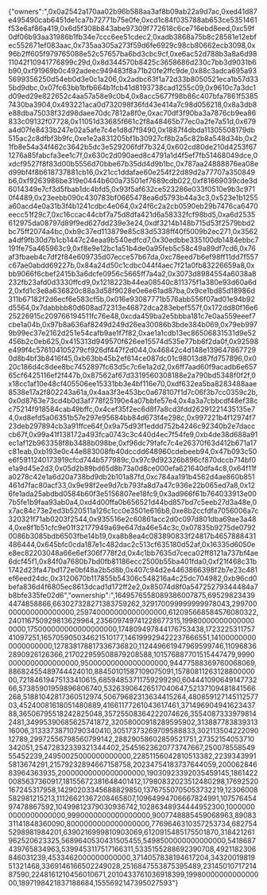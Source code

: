 {"owners":",0x0a2542a170aa02b96b588aa3af8b09ab22a9d7ac,0xed41d87e495490cab6451de1ca7b72771b75e0fe,0xcd1c84f035788ab653ce5351461f53e6af86a419,0x6d5f308b843abe97309f772618c6ce716ebd8eed,0xc59f0df06b93aa31986b1fb34e7ccc6ee51cdec2,0xadb3868a75b8c28581e12ebfec552671ef083aac,0x735aa305a273f59d6fe6929c98cb80662ecb3098,0x96b2ff605f979765088e52c57657ba6bd3cbc9cf,0xe6ac52d788b3a8a6d9811042f10941776899c29d,0x8d344570b8425c3658686d230c7bb3d9031b6b90,0xf91969b0c492adeec949483f8a71b20fe2ffc9de,0x88c3adca695a935699356250d54eb0d3e0c1a206,0x2adbc63f1a72d33b8050521eca1b57d335bd9dbc,0x07fc63bb1bfb664b1fcb41d8193738cad1255c09,0x9610c7a3dc1d09ed29e822652c4aa57a58e9c0b4,0x8acc5677f98b86c407bfa7861f53857430ba3904,0x493221aca0d732098f36fd43e414a7c98d056218,0x8a3db8e88dba75038f32d98daee70dc7812a8f0e,0xac70df3f90ba3a7876cb9ea86833c09132f07728,0x11051d33685f661c2f8a48465b77ec0a2fe7a51d,0x679a4d07fe8433b247e02a5afe7c4e1d8d7f9490,0x1887f4dbda11305508179db515ac2c8dfbf3b9fc,0xe1e2a831205bf1b30927cf8b2a5c82b8a548d34b,0x21fb8e54a34f462c3642b5dc3e529206fdf7b324,0x602cd80de210d4253f671276a85fabcfa3ee1c7f,0x630c2d090aed8c4791a1d4f5ef7fb51468049dce,0xdcf9527f8f83d00b5556d70bbe67b35dd4d9b1bc,0x787aa24888876ea08ed99bf4f8b618737881cb16,0x21cc1ddafae60e254f22d89d2a77707a350849b6,0xf9263986be319e0444b600a73501ef7689cdb022,0xf81669039cde3d6014349e7cf3d5fbab1dc4bfd5,0x93f5af632ce523286e033f0510e9b3c9710f4489,0x23eebb090c430783bf0665478ea6d5793b44a3c3,0x523e1b1255a60acd4e0a31b3f4b1241cdbc4e064,0x24f6c2a2cb0590eb29b7476ca6470eecc51f29c7,0xc16ccac44cbf7a75d8dfa421d6a58332fcf98bd5,0xa6d2535612975da08797d89f9ed627dd239e3e24,0xdf3214b148b715d53f2579bbd2bc75ff2074a4bc,0xb9c37ed113879e85c83d5338ff40f5009b2ec271,0x3562a4df9fb30d7b1cb1447c24eaa9b540edfcd7,0x30edbbe335100db1484ebbc7191fe75a465963c9,0xf8e9e12bc1a51b4de0a95feb5c58c49a89df7cd6,0x76af3fbaeb4c7df2f84e609735d07ecce57b67da,0xc78eed7b6ef98ff11dd7f557c67ae0abdd69227b,0x84a24d50c1cdbc044f4aec7f21a0fb83226659a8,0xbb9066f6cbef2415b3a6dcfe0956c5665ff7a4a2,0x3073d8984554a6038a8232fb23afd0d3330ffcd9,0x1218223b44ea08540c811375f1a380e93d60a6d2,0xfd1c3e8a636820c88a3d58f9028e0e6e61ad87ba,0x9ce1bd85d18986d311b67182f2d6ecf6e583cf5b,0x016e93087771b576abb556f07ad01e94b92d5564,0x7dabbbb80d608ad72313e46872dca283ebef557f,0x172dd80f16e625226915c209766194511fc76e48,0xcda459ba2e5bbba181c7e0aa559eeef7cbe1a04b,0x97b8a636af8249d249d26ea30086b3bde384b069,0x79eb9979b99ec37e2162d251e54cafb9ae1f7f82,0xae1a1cdb13ec86506831531d9e52456b2c0eb625,0x415313d949570f626ee15574d535e77bb6f2da0f,0x92598e499f4c576104105279cf926df447f2d044,0x46842c4d148e1396478677290d8b4bf3b8416f45,0xb63bb45b2ef614ce087dc01c98013d87fd757896,0x020c186d4c8dee8bc7452897fc63d5c7c6e1a2d2,0x6ff7aad60f9acadb6e65765cf6425116ef2f447b,0x87562af67d3319560308188e2a790bd5348f0f2f,0x18cc1af10e48cf405506ee15331bb3e4bf116e70,0xdf632ea5ba8283488aae8538e17a2f802243a61a,0x4aa3f3e453bc0a678107f1d7c06f3b7cc0359c2b,0x0d8763e73cd4b0d3af778f25190e4a07bbfe57e4,0x4a3a7cbbcdf48ef38cc75214f918584cab49bffc,0x4cef35f2ec6d8f7a8cd3fdd26291221435135e74,0xd8efd5a06351b57e297e95684bb84d673f4e298c,0x997221b4f12974f723deb297894cb3a91ffce64f,0x9a75d93f1eddd752b4246c92340b2e7dacccb67f,0x99a41f138172a493fca0743c3c440d4ec7f54fe9,0xb4de38d688a91ec1af12b963358f8b3488b098be,0xf96dc79fafc7c4e26370f63d412b671a17c81eab,0xb193e0c44e883008fb40dccdd648960cdebeeb94,0x47b093c50e6f5911240173919cfcd744b577989c,0x97c9d92326b896cf870dccb714bf0e1a9d45e2d3,0x05d2b89bd65d8b73a0d8ce000efa621640dfa4c8,0x64f11fa0278c42e1a6d20a738bd9db2b101a87fd,0xc784aa191b4562d4ae860b851461d7fac80acf33,0x9e98f2ee9d7cb793fa8d7a47c936e22b065ed7a8,0x126fe1ada25abdbd0584b60f3e5156807ee18fc9,0x3ad966f61b764033913e007b5fe1b9faa93ab0a4,0xd4d00ffa0b656521d44bd857bd7c5eeb27d3a48e,0x7ac84c73e2ed3b520511a126c1cc0e3501e616b8,0xe8b2ccfdfa7056006a7c320321f71ab0203f2544,0x935516e2c60861acc2d0c097d801dba69ae3a484,0xe8f1b51cfc9e01f32177949a69e647da46e54c3c,0x07835b9275de07920086b3085bdb6503fbe14b19,0xa8b8ea4c083890833f24817b4657888431486444,0x645bfc0cda187e1c482dac2c513cf635180d52af,0x16335d6050ee8ec82203048a66e6ef306f778f2d,0x4c1bb7635d7ceca02ff8121a737bf4ae6dcf45f1,0x84f0a7680b7bd0fb81186ecc2500b55ba401fda0,0xf21f468c31b1742d23fa47bd172e0bf48a2b5d8b,0x407c94d2e4463866398f2b7e23c481ef6eed24dc,0x3120670b117855b54306c548216a4c25dc704982,0xb96cd0befa836d4f6805ec8613dcad1d172ff2e2,0x85074d8f0a54725279344484a7b8bfe335fe02d6","ownership":",1649576558089386007875,695298234394474858866,663027328271383759262,329170099999999978043,299700000000000000000,259740000000000000000,612095668584576080322,240116750929813629964,235609749741228677315,199800000000000000000,175000000000000000000,174809497844176753438,172322531175741097251,165705905034621510177,146199929422237666551,141000000000000000000,127838178817336736820,112449661947969599746,110968362890926126366,217022959508879208588,101576887701515447479,99900000000000000000,95000000000000000000,94477588369760068069,88682455489744424010,88450101587109075091,1578081126312880000000,72184619475133410615,68594853711759299290,60444109064914773266,57385901959896806740,53263906426517040647,52137109481841566268,51881042817360512974,50679682313634415264,48085912714511257703,45240081618051480889,41661177261043617461,37149690494162343788,36506795518242825048,35725508364222074626,35540873339798142481,34995390685625741872,32058000918289595902,31388778383931316006,31333738710790340410,30517373269709588833,30211350422209012789,29972556798560799142,28829058602859521751,27352154053710342051,25472832339321344402,25451623620773747667,25007855854955452239,24950025000000000000,22851156042810513382,22393439915813674291,21579232894667158758,20234754183737644059,20006284683964363935,20000000000000000000,19030923392035459145,18614220085637360917,18155672381648401412,17980832023512480298,17692520167245317958,14290203345688829850,13767550705053732219,12306008582981215213,11126621367208465807,10964994706667824991,10757645497478867592,10499812379030936742,10286348934444952300,10000000000000000000,9990000000000000000,9007748885459068963,8908331141848360090,8000000000000000000,7769646310357253734,6827545298981984201,6390216999810903069,6120915485175501870,318421261962520623325,5689640530431505455,5498500000000000000,5418687439765834963,5399453117517166311,5335155288692390708,4921182306846031239,4533462000000000000,3714057838194617204,3432001981951321468,3369146166502249028,2516847553875395489,2314501071721487590,2248161210456010671,2010433761036918399,1998000000000000000,1897198421837188684,1555692147395027593"}